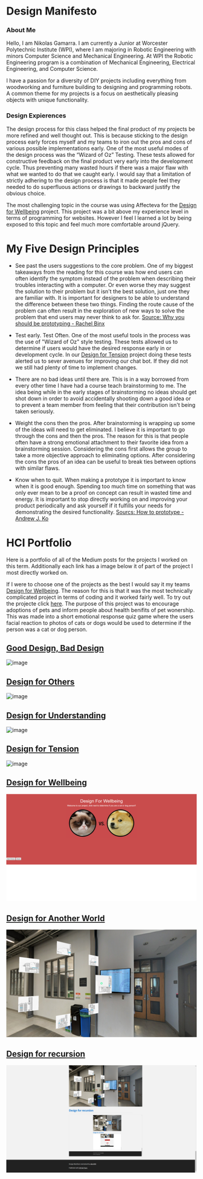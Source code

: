 # Design Manifesto

### About Me
Hello, I am Nikolas Gamarra. I am currently a Junior at Worcester Polytechnic Institute (WPI), where I am majoring in Robotic Engineering with minors Computer Science and Mechanical Engineering. At WPI the Robotic Engineering program is a combination of Mechanical Engineering, Electrical Engineering, and Computer Science.

I have a passion for a diversity of DIY projects including everything from woodworking and furniture building to designing and programming robots. A common theme for my projects is a focus on aesthetically pleasing objects with unique functionality. 

### Design Expierences

The design process for this class helped the final product of my projects be more refined and well thought out. This is because sticking to the design process early forces myself and my teams to iron out the pros and cons of various possible implementations early. One of the most useful modes of the design process was the “Wizard of Oz” Testing. These tests allowed for constructive feedback on the final product very early into the development cycle. Thus preventing many wasted hours if there was a major flaw with what we wanted to do that we caught early.  I would say that a limitation of strictly adhering to the design process is that it made people feel they needed to do superfluous actions or drawings to backward justify the obvious choice. 

The most challenging topic in the course was using Affecteva for the [Design for Wellbeing](https://medium.com/@ilanazeldin/design-for-wellbeing-7cc8d2f7a9a7) project. This project was a bit above my experience level in terms of programming for websites. However I feel I learned a lot by being exposed to this topic and feel much more comfortable around jQuery.


# My Five Design Principles

- See past the users suggestions to the core problem.
One of my biggest takeaways from the reading for this course was how end users can often identify the symptom instead of the problem when describing their troubles interacting with a computer. Or even worse they may suggest the solution to their problem but it isn't the best solution, just one they are familiar with. It is important for designers to be able to understand the difference between these two things. Finding the route cause of the problem can often result in the exploration of new ways to solve the problem that end users may never think to ask for. [Source: Why you should be prototyping - Rachel Binx](https://medium.com/@rachelbinx/why-you-should-be-prototyping-e4f7d55a6848)

- Test early. Test Often. 
One of the most useful tools in the process was the use of "Wizard of Oz" style testing. These tests allowed us to determine if users would have the desired response early in or development cycle. In our [Design for Tension](https://medium.com/@nxgamarra/design-for-tension-c81434e5096c) project doing these tests alerted us to sever avenues for improving our chat bot. If they did not we still had plenty of time to implement changes.

- There are no bad ideas until there are.
This is in a way borrowed from every other time I have had a course teach brainstorming to me. The idea being while in the early stages of brainstorming no ideas should get shot down in order to avoid accidentally shooting down a good idea or to prevent a team member from feeling that their contribution isn't being taken seriously.

- Weight the cons then the pros.
After brainstorming is wrapping up some of the ideas will need to get eliminated. I believe it is important to go through the cons and then the pros. The reason for this is that people often have a strong emotional attachment to their favorite idea from a brainstorming session. Considering the cons first allows the group to take a more objective approach to eliminating options. After considering the cons the pros of an idea can be useful to break ties between options with similar flaws. 

- Know when to quit.
When making a prototype it is important to know when it is good enough. Spending too much time on something that was only ever mean to be a proof on concept can result in wasted time and energy. It is important to stop directly working on and improving your product periodically and ask yourself if it fulfills your needs for demonstrating the desired functionality. 
[Sourcs: How to prototype -Andrew J. Ko](http://faculty.washington.edu/ajko/books/design-methods/how-to-prototype.html)



# HCI Portfolio 

Here is a portfolio of all of the Medium posts for the projects I worked on this term.  Additionally each link has a image below it of part of the project I most directly worked on. 

If I were to choose one of the projects as the best I would say it my teams [Design for Wellbeing](https://medium.com/@ilanazeldin/design-for-wellbeing-7cc8d2f7a9a7). The reason for this is that it was the most technically complicated project in terms of coding and it worked fairly well. To try out the projecte click [here](https://brcoll.github.io/DesignForWellbeing/). The purpose of this project was to encourage adoptions of pets and inform people about health benifits of pet wonership. This was made into a short emotional response quiz game where the users facial reaction to photos of cats or dogs would be used to determine if the person was a cat or dog person.


## [Good Design, Bad Design](https://medium.com/@nxgamarra/good-design-bad-design-ab062df17c6b)

![image](https://cdn-images-1.medium.com/max/1100/1*nYVx5xwpQhN1douGr0TNBA.png)

## [Design for Others](https://medium.com/@cormac.collier/design-for-feedback-c212af828ccc)

![image](https://cdn-images-1.medium.com/max/440/0*JFqXXOjzzLyilelS.)

## [Design for Understanding](https://medium.com/@tiffanykayo96/design-for-understanding-billionaire-data-b04b9f6ba220)

![image](https://cdn-images-1.medium.com/max/1100/1*4zY-w2ANF6-_k4W5ugnLYw.png)

## [Design for Tension](https://medium.com/@nxgamarra/design-for-tension-c81434e5096c)

![image](https://cdn-images-1.medium.com/max/880/1*58TTNqsCFfZFZZnP77n3zQ.png)

## [Design for Wellbeing](https://medium.com/@ilanazeldin/design-for-wellbeing-7cc8d2f7a9a7)

![image](https://raw.githubusercontent.com/niko1499/Design-Manifesto/master/catdog.png)

## [Design for Another World](https://medium.com/@lukeypsilantis/design-for-another-world-6487db2ae039)

![image](https://raw.githubusercontent.com/niko1499/Design-Manifesto/master/world.png)

## [Design for recursion](https://niko1499.github.io/Design-Manifesto/)

![image](https://raw.githubusercontent.com/niko1499/Design-Manifesto/master/rec6.png)



